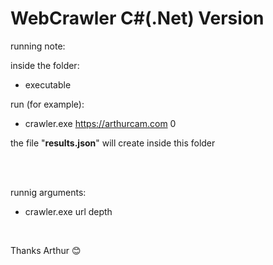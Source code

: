 # WebCrawler C#(.Net) Version

running note:


inside the folder: 
* executable

run (for example): 

* crawler.exe https://arthurcam.com 0

the file "<strong>results.json</strong>" will create inside this folder

<br>
<br>

runnig arguments:
* crawler.exe url depth

<br>

Thanks Arthur 😊
